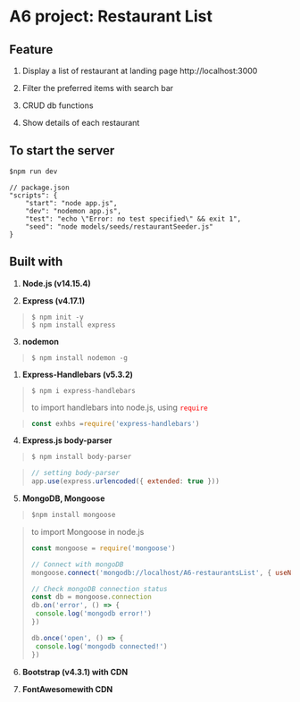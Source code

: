 
>
A6 project: Restaurant List
=============================



 ##  Feature
1. Display a list of restaurant at landing page http://localhost:3000 

2. Filter the preferred items with search bar

3. CRUD db functions 

4. Show details of each restaurant 


## To start the server

```js script
$npm run dev
```

```
// package.json
"scripts": {
    "start": "node app.js",
    "dev": "nodemon app.js",
    "test": "echo \"Error: no test specified\" && exit 1",
    "seed": "node models/seeds/restaurantSeeder.js"
}
```

 ## Built with 

1. **Node.js (v14.15.4)**
  
2. **Express (v4.17.1)**
>```
>$ npm init -y
>$ npm install express
>```

3. **nodemon**
>```
>$ npm install nodemon -g
>```

1. **Express-Handlebars (v5.3.2)**
>```
>$ npm i express-handlebars
>```
>to import handlebars into node.js, using <span style='color: red'>`require`</span>

>```js script
>const exhbs =require('express-handlebars')
>```

4. **Express.js body-parser**
>```js script
>$ npm install body-parser
>```

>```js script
>// setting body-parser
>app.use(express.urlencoded({ extended: true }))
>```

5. **MongoDB, Mongoose**
>```js script
>$npm install mongoose
>```

>to import Mongoose in node.js
>```js script
>const mongoose = require('mongoose') 
>
>// Connect with mongoDB
>mongoose.connect('mongodb://localhost/A6-restaurantsList', { useNewUrlParser: true, useUnifiedTopology: true })
>
>// Check mongoDB connection status
>const db = mongoose.connection
>db.on('error', () => {
>  console.log('mongodb error!')
>})
>
>db.once('open', () => {
>  console.log('mongodb connected!')
>})
>```

6. **Bootstrap (v4.3.1) with CDN**
   
7. **FontAwesomewith CDN**